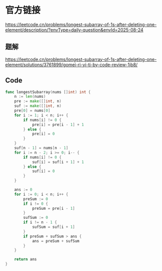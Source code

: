 # 官方链接
https://leetcode.cn/problems/longest-subarray-of-1s-after-deleting-one-element/description/?envType=daily-question&envId=2025-08-24

## 题解
https://leetcode.cn/problems/longest-subarray-of-1s-after-deleting-one-element/solutions/3761899/gomei-ri-yi-ti-by-code-review-1jb8/

## Code
```go
func longestSubarray(nums []int) int {
    n := len(nums)
    pre := make([]int, n)
    suf := make([]int, n)
    pre[0] = nums[0]
    for i := 1; i < n; i++ {
        if nums[i] != 0 {
            pre[i] = pre[i - 1] + 1
        } else {
            pre[i] = 0
        }
    }
    suf[n - 1] = nums[n - 1]
    for i := n - 2; i >= 0; i-- {
        if nums[i] != 0 {
            suf[i] = suf[i + 1] + 1
        } else {
            suf[i] = 0
        }
    }

    ans := 0
    for i := 0; i < n; i++ {
        preSum := 0
        if i != 0 {
            preSum = pre[i - 1]
        }
        sufSum := 0
        if i != n - 1 {
            sufSum = suf[i + 1]
        }
        if preSum + sufSum > ans {
            ans = preSum + sufSum
        }
    }

    return ans
}
```